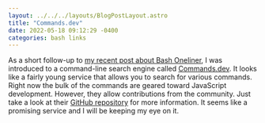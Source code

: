 ```yaml
---
layout: ../../../layouts/BlogPostLayout.astro
title: "Commands.dev"
date: 2022-05-18 09:12:29 -0400
categories: bash links
---
```


As a short follow-up to [my recent post about Bash Oneliner](../2022-05-09-bash-oneliner/),
I was introduced to a command-line search engine called [Commands.dev](https://www.commands.dev/).
It looks like a fairly young service that allows you to search for various commands.
Right now the bulk of the commands are geared toward JavaScript development. However,
they allow contributions from the community. Just take a look at their
[GitHub repository](https://github.com/warpdotdev/workflows#contributing) for more
information. It seems like a promising service and I will be keeping my eye on it.
